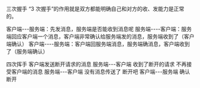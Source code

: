 三次握手
“3 次握手”的作用就是双方都能明确自己和对方的收、发能力是正常的。

客户端---服务端：先发消息，服务端是否能收到消息呢
服务端----客户端：服务端回应客户端一个消息，客户端非常确认给服务端发的消息，服务端收到了（客户端确认）
客户端----服务端：客户端回服务端消息，服务端确消息，客户端收到了（服务端确认）

四次挥手
客户端发送断开请求的消息
服务端---客户端 收到了断开的请求 不再接受客户端的消息
服务端---客户端 没有消息传送了 断开吧
客户端---服务端 确认断开
